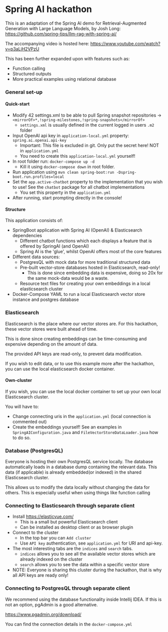 # Spring AI hackathon

This is an adaptation of the Spring AI demo for Retrieval-Augmented Generation with Large Language Models, by Josh Long:
https://github.com/spring-tips/llm-rag-with-spring-ai/

The accompanying video is hosted here: https://www.youtube.com/watch?v=p3aLjH2VPzU

This has been further expanded upon with features such as:

+ Function calling
+ Structured outputs
+ More practical examples using relational database

### General set-up

#### Quick-start

+ Modify 42 settings.xml to be able to pull Spring snapshot repositories -> `<mirrorOf>*,!spring-milestones,!spring-snapshots</mirrorOf>`
    + `settings.xml` is usually defined in the current logged in users `.m2` folder
+ Input OpenAI api key in `application-local.yml` property: `spring.ai.openai.api-key`
    + Important: This file is excluded in git. Only put the secret here! NOT in `application.yml`
    + You need to create this `application-local.yml` yourself!
+ In root folder run: `docker-compose up -d`
    + Kill it using `docker-compose down` in root folder.
+ Run application using `mvn clean spring-boot:run -Dspring-boot.run.profiles=local`
+ Set the `app.active-chatbot` property to the implementation that you wish to use! See the `chatbot` package for all chatbot implementations
    + You set this property in the `application.yml`
+ After running, start prompting directly in the console!

#### Structure

This application consists of:

+ SpringBoot application with Spring AI (OpenAI) & Elasticsearch dependencies
  + Different chatbot functions which each displays a feature that is offered by SpringAI (and OpenAI)
  + Spring AI is the 'glue', whilst OpenAI offers most of the core features
+ Different data sources:
  + PostgresQL with mock data for more traditional structured data
  + Pre-built vector-store databases hosted in Elasticsearch, read-only!
    + This is done since embedding data is expensive, doing so 20x for the same mock-data would be a waste.
  + Resource text files for creating your own embeddings in a local elasticsearch cluster
+ Docker-Compose YAML to run a local Elasticsearch vector store instance and postgres database

### Elasticsearch

Elasticsearch is the place where our vector stores are. For this hackathon, these vector stores were built ahead of time.

This is done since creating embeddings can be time-consuming and expensive depending on the amount of data.

The provided API keys are read-only, to prevent data modification.

If you wish to edit data, or to use this example more after the hackathon, you can use the local elasticsearch docker container.

#### Own-cluster

If you wish, you can use the local docker container to set up your own local Elasticsearch cluster.

You will have to:

- Change connecting uris in the `application.yml` (local connection is commented out)
- Create the embeddings yourself! See an examples in `SpringAIConfiguration.java` and `FileVectorStoreDataLoader.java` how to do so.

### Database (PostgresQL)

Everyone is hosting their own PostgresQL service locally. The database automatically loads in a database dump containing the relevant data.
This data (if applicable) is already embedded(or indexed) in the shared Elasticsearch cluster.

This allows us to modify the data locally without changing the data for others. This is especially useful when using things like function calling

### Connecting to Elasticsearch through separate client

- Install https://elasticvue.com/
  - This is a small but powerful Elasticsearch client
  - Can be installed as desktop client or as browser plugin
- Connect to the cluster
  - In the top bar you can `Add cluster`
  - Use `API key` authentication, see `application.yml` for URI and api-key.
- The most interesting tabs are the `indices` and `search` tabs.
  - `indices` allows you to see all the available vector stores which are already indexed on the cluster
  - `search` allows you to see the data within a specific vector store
- NOTE: Everyone is sharing this cluster during the hackathon, that is why all API keys are ready only!

### Connecting to PostgresQL through separate client

We recommend using the database functionality inside Intellij IDEA. If this is not an option, pgAdmin is a good alternative.

https://www.pgadmin.org/download/

You can find the connection details in the `docker-compose.yml`

